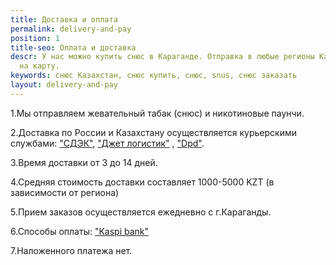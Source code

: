 ```yaml
---
title: Доставка и оплата
permalink: delivery-and-pay
position: 1
title-seo: Оплата и доставка
descr: У нас можно купить снюс в Караганде. Отправка в любые регионы Казахстана. Оплата
  на карту.
keywords: снюс Казахстан, снюс купить, снюс, snus, снюс заказать
layout: delivery-and-pay
---
```


1.Мы отправляем жевательный табак (снюс) и никотиновые паунчи.

2.Доставка по России и Казахстану осуществляется  курьерскими службами: ["СДЭК"](http://cdek.kz/), ["Джет логистик"](https://www.jet.com.kz) , ["Dpd"](https://www.dpd.kz).

3.Время доставки от 3 до 14 дней.

4.Средняя стоимость доставки составляет 1000-5000 KZT (в зависимости от региона)

5.Прием заказов осуществляется ежедневно с г.Караганды.

6.Способы оплаты: ["Kaspi bank"](https://kaspi.kz)

7.Наложенного платежа нет.